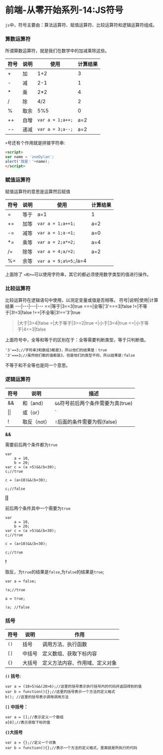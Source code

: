 # 前端-从零开始系列-14:JS符号



`js`中，符号主要由：算法运算符、赋值运算符、比较运算符和逻辑运算符组成。

### 算数运算符

所谓算数运算符，就是我们在数学中的加减乘除这些。

符号|说明|使用|计算结果
---|---|---|---
+|加|1+2|3
-|减|2-1|1
*|乘|2*2|4
/|除|4/2|2
%|取余|5%5|0
++|自增|`var a = 1;a++;`|a=2
--|递减|`var a = 3;a--;`|a=2

`+`号还有个作用就是拼接字符串:

```html
<script>
var name = 'zoeDylan';
alert('我是：'+name);
</script>

```
### 赋值运算符

赋值运算符的意思是运算然后赋值

符号|说明|使用|计算结果
---|---|---|---
=|等于|a=1|1
+=|加等|`var a = 1;a+=1;`|a=2
-=|减等|`var a = 1;a-=1;`|a=0
*=|乘等|`var a = 2;a*=2;`|a=4
/=|除等|`var a = 4;a/=2;`|a=2
%=|余等|`var a = 9;a%=5;`/a=4

上面除了 `=和+=`可以使用字符串，其它的都必须使用数字类型的值进行操作。

### 比较运算符

比较运算符在逻辑语句中使用，以测定变量或值是否相等。
符号|说明|使用|计算结果
---|---|---|---
==|等于|3==3|true
===|全等|'3'===3|false
!=|不等于|3!=3|false
!==|不全等|3!=='3'|true
>|大于|3>4|false
>=|大于等于|3>=2|true
<|小于|3<4|true
<=|小于等于|4<=3|false

上面符号中，全等和等于的区别在于：全等需要判断类型，等于只判断值。

```
'3'==3;//字符串3和数组3都是3，所以他们的结果是：true
'3'===3;//虽然他们都的值都是3，但是他们的类型不同，所以结果是:false
```
不等于和不全等也是同一个意思。

### 逻辑运算符

符号|说明|描述
---|---|---
&&|和（and）| `&&`符号前后两个条件需要为真(true)
\|\||或（or）|`||`符号前后两个条件其中一个需要为真(true)
!|取反（not）|`!`后面的条件需要为假(false)


**&&**

需要前后两个条件都为`true`
```
var
    a = 10,
    b = 20; 
var c = (a >5)&&(b<30); 
c;//true

c = (a>10)&&(b<30);

c;//false

```

**||**

前后两个条件其中一个需要为`true`
```
var
    a = 10,
    b = 20; 
var c = (a >5)&&(b<30); 
c;//true

c = (a>10)&&(b<30);

c;//true

```

**!**

取反，为`true`的结果是`false`,为`false`的结果是`true`;

```
var a = false;

!a;//true

a = true;

!a; //false

```

### 括号
符号|说明|作用
---|---|---
`()`|括号|调用方法、执行函数
`[]`|中括号|定义数组、获取下标内容
`{}`|大括号|定义方法内容、作用域、定义对象

**`()` 括号:**
```
var a = (10>5)&&(20>6);//这里的括号表示执行括号内的代码并返回得到的值
var b = function(){};//这里的括号表示一个方法的定义格式
b(); //这里的括号表示调用调用方法
```
**`[]` 中括号：**
```
var a = [];//表示定义一个数组
a[0];//表示获取下标的值
```

**`{}`大括号**

```
var a = {};//定义一个对象
var b = function(){};//表示一个方法的定义格式，里面就是所执行的代码
```